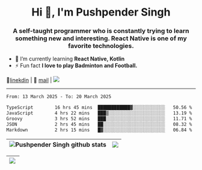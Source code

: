<h1 align="center">Hi 👋, I'm Pushpender Singh</h1>
<h3 align="center">A self-taught programmer who is constantly trying to learn something new and interesting. React Native is one of my favorite technologies.</h3>

- 🌱 I’m currently learning **React Native, Kotlin**
- ⚡ Fun fact **I love to play Badminton and Football.**

👔[linekdin](https://www.linkedin.com/in/pushpender-singh-240061202/) | 📧 [mail](mailto:pushpendersingh694@gmail.com) | 
<a href="https://github.com/pushpender-singh-ap/pushpender-singh-ap">
    <img src="https://komarev.com/ghpvc/?username=pushpender-singh-ap&style=for-the-badge">
</a>


---

<!--START_SECTION:waka-->

```txt
From: 13 March 2025 - To: 20 March 2025

TypeScript        16 hrs 45 mins  ████████████▓░░░░░░░░░░░░   50.56 %
JavaScript        4 hrs 22 mins   ███▒░░░░░░░░░░░░░░░░░░░░░   13.19 %
Groovy            3 hrs 52 mins   ███░░░░░░░░░░░░░░░░░░░░░░   11.71 %
JSON              2 hrs 45 mins   ██░░░░░░░░░░░░░░░░░░░░░░░   08.32 %
Markdown          2 hrs 15 mins   █▓░░░░░░░░░░░░░░░░░░░░░░░   06.84 %
```

<!--END_SECTION:waka-->


| <a><img align="center" src="https://github-readme-stats-iota-ecru-15.vercel.app/api?username=pushpender-singh-ap&show_icons=true&include_all_commits=true&theme=buefy&hide_border=true" alt="Pushpender Singh github stats" /></a> | <a><img align="center" src="https://github-readme-stats-iota-ecru-15.vercel.app/api/top-langs/?username=pushpender-singh-ap&layout=compact&theme=buefy&hide_border=true" /></a> |
| ------------- | ------------- |

| <a> <img align="left" src="https://github-readme-streak-stats.herokuapp.com/?user=pushpender-singh-ap" /></br> </a> |
| ------------- |
